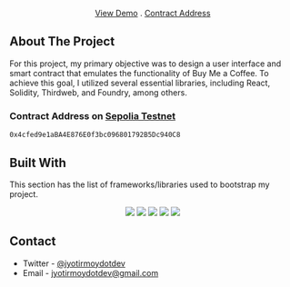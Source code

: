 <p align="center">
    <a href="https://jyotirmoydotdev.github.io/Buy-Me-a-Cold-Coffee-Dapp/">View Demo</a>
    .
    <a href="https://sepolia.etherscan.io/address/0x4cfed9e1aBA4E876E0f3bc096801792B5Dc940C8">Contract Address</a>
</p>

## About The Project

For this project, my primary objective was to design a user interface and smart contract that emulates the functionality of Buy Me a Coffee. To achieve this goal, I utilized several essential libraries, including React, Solidity, Thirdweb, and Foundry, among others.

### Contract Address on [Sepolia Testnet](https://sepolia.etherscan.io/address/0x4cfed9e1aBA4E876E0f3bc096801792B5Dc940C8)
``` solidity
0x4cfed9e1aBA4E876E0f3bc096801792B5Dc940C8
```

## Built With

This section has the list of frameworks/libraries used to bootstrap my project.
<div align="center">

 ![](https://img.shields.io/badge/React-20232A?style=for-the-badge&logo=react&ogoColor=61DAFB)
 ![](https://img.shields.io/badge/Thirdweb-deeppink?style=for-the-badge)
 ![](https://img.shields.io/badge/Solidity-e6e6e6?style=for-the-badge&logo=solidity&logoColor=black)
 ![](https://img.shields.io/badge/Foundry-yellow?style=for-the-badge&logo=Cloud%20Foundry&logoColor=white)
 ![](https://img.shields.io/badge/Tailwind_CSS-38B2AC?style=for-the-badge&logo=tailwind-css&logoColor=white)

</div>

## Contact
- Twitter - [@jyotirmoydotdev](httsp://twitter.com/jyotirmoydotdev)
- Email - [jyotirmoydotdev@gmail.com](mailto:jyotirmoydotdev@gmail.com)
